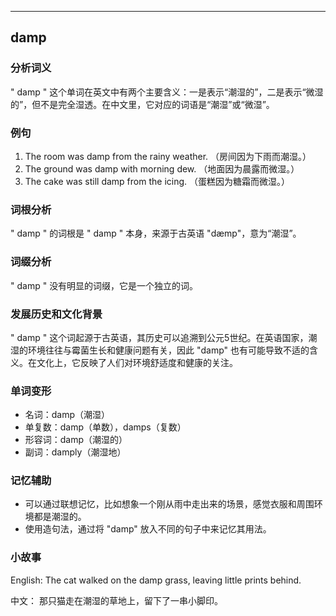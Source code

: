 
---------------
## damp
### 分析词义
" damp " 这个单词在英文中有两个主要含义：一是表示“潮湿的”，二是表示“微湿的”，但不是完全湿透。在中文里，它对应的词语是“潮湿”或“微湿”。

### 例句
1. The room was damp from the rainy weather. （房间因为下雨而潮湿。）
2. The ground was damp with morning dew. （地面因为晨露而微湿。）
3. The cake was still damp from the icing. （蛋糕因为糖霜而微湿。）

### 词根分析
" damp " 的词根是 " damp " 本身，来源于古英语 "dæmp"，意为“潮湿”。

### 词缀分析
" damp " 没有明显的词缀，它是一个独立的词。

### 发展历史和文化背景
" damp " 这个词起源于古英语，其历史可以追溯到公元5世纪。在英语国家，潮湿的环境往往与霉菌生长和健康问题有关，因此 "damp" 也有可能导致不适的含义。在文化上，它反映了人们对环境舒适度和健康的关注。

### 单词变形
- 名词：damp（潮湿）
- 单复数：damp（单数），damps（复数）
- 形容词：damp（潮湿的）
- 副词：damply（潮湿地）

### 记忆辅助
- 可以通过联想记忆，比如想象一个刚从雨中走出来的场景，感觉衣服和周围环境都是潮湿的。
- 使用造句法，通过将 "damp" 放入不同的句子中来记忆其用法。

### 小故事
English:
The cat walked on the damp grass, leaving little prints behind.

中文：
那只猫走在潮湿的草地上，留下了一串小脚印。

